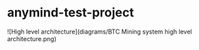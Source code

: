 # anymind-test-project

![High level architecture](diagrams/BTC Mining system high level architecture.png)